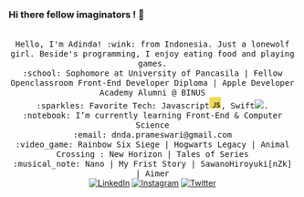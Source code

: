 ### Hi there fellow imaginators ! 👋


<p align="center">
  <br>
  <samp>
    Hello, I'm Adinda! :wink: from Indonesia.
    Just a lonewolf girl. Beside's programming, I enjoy eating food and playing games.<br>
    :school: Sophomore at University of Pancasila | Fellow Openclassroom Front-End Developer Diploma | Apple Developer Academy Alumni @ BINUS <br>
    :sparkles: Favorite Tech: Javascript<code><img height="20" src="https://raw.githubusercontent.com/github/explore/80688e429a7d4ef2fca1e82350fe8e3517d3494d/topics/javascript/javascript.png"></code>, Swift<code><img height="20" src="https://img.favpng.com/9/14/8/swift-apple-programming-language-xcode-png-favpng-yJUWQpuDBZMQXYL1mkt70FVSq.jpg"></code>. <br>
    :notebook: I’m currently learning Front-End & Computer Science <br>
    :email:	dnda.prameswari@gmail.com <br>
    :video_game: Rainbow Six Siege | Hogwarts Legacy | Animal Crossing : New Horizon | Tales of Series <br>
    :musical_note: Nano | My Frist Story | SawanoHiroyuki[nZk] | Aimer <br>
  </samp>
  <a href="https://www.linkedin.com/in/dindatiwi/" target="_blank"><img src="https://img.shields.io/badge/LinkedIn-%230077B5.svg?&style=flat-square&logo=linkedin&logoColor=white" alt="LinkedIn"></a>
<a href="https://www.instagram.com/tiwi707/" target="_blank"><img src="https://img.shields.io/badge/Instagram-%23E4405F.svg?&style=flat-square&logo=instagram&logoColor=white" alt="Instagram"></a>
  <a href="https://twitter.com/tiwi707" target="_blank"><img src="https://img.shields.io/badge/Twitter-%230077B5.svg?&style=flat-square&logo=twitter&logoColor=white" alt="Twitter"></a><br>
  
</p>





<!--
**dindatiwi/dindatiwi** is a ✨ _special_ ✨ repository because its `README.md` (this file) appears on your GitHub profile.

Here are some ideas to get you started:
:art: Portfolio: https://jojonicho.wtf <br>
:pencil: Resume: https://cv.jojonicho.wtf <br>
- 🔭 I’m currently working on ...
- 🌱 I’m currently learning ...
- 👯 I’m looking to collaborate on ...
- 🤔 I’m looking for help with ...
- 💬 Ask me about ...
- 📫 How to reach me: ...
- 😄 Pronouns: ...
- ⚡ Fun fact: ...
-->
